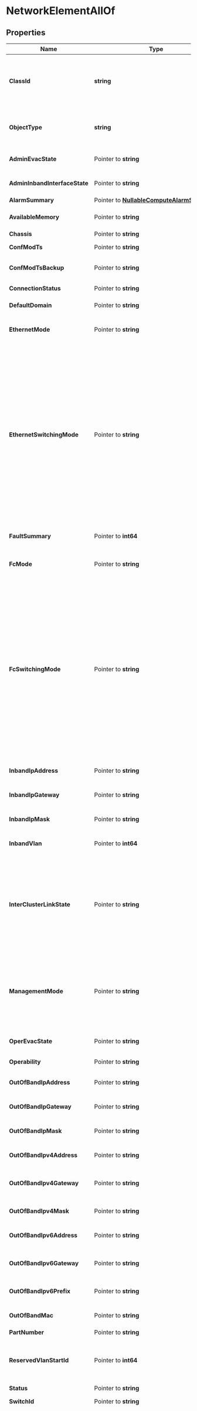 # NetworkElementAllOf

## Properties

Name | Type | Description | Notes
------------ | ------------- | ------------- | -------------
**ClassId** | **string** | The fully-qualified name of the instantiated, concrete type. This property is used as a discriminator to identify the type of the payload when marshaling and unmarshaling data. | [default to "network.Element"]
**ObjectType** | **string** | The fully-qualified name of the instantiated, concrete type. The value should be the same as the &#39;ClassId&#39; property. | [default to "network.Element"]
**AdminEvacState** | Pointer to **string** | Administratively configured state of Fabric Evacuation feature, for this switch. | [optional] [readonly] 
**AdminInbandInterfaceState** | Pointer to **string** | The administrative state of the network Element inband management interface. | [optional] [readonly] 
**AlarmSummary** | Pointer to [**NullableComputeAlarmSummary**](ComputeAlarmSummary.md) |  | [optional] 
**AvailableMemory** | Pointer to **string** | Available memory (un-used) on this switch platform. | [optional] [readonly] 
**Chassis** | Pointer to **string** | Chassis IP of the switch. | [optional] 
**ConfModTs** | Pointer to **string** | Configuration modified timestamp of the switch. | [optional] 
**ConfModTsBackup** | Pointer to **string** | Configuration modified backup timestamp of the switch. | [optional] 
**ConnectionStatus** | Pointer to **string** | Connection status of the switch. | [optional] 
**DefaultDomain** | Pointer to **string** | The default domain name configured on the switch. | [optional] 
**EthernetMode** | Pointer to **string** | The user configured Ethernet operational mode for this switch (End-Host or Switching). | [optional] [readonly] 
**EthernetSwitchingMode** | Pointer to **string** | The user configured Ethernet operational mode for this switch (End-Host or Switching). * &#x60;end-host&#x60; - In end-host mode, the fabric interconnects appear to the upstream devices as end hosts with multiple links.In this mode, the switch does not run Spanning Tree Protocol and avoids loops by following a set of rules for traffic forwarding.In case of ethernet switching mode - Ethernet end-host mode is also known as Ethernet host virtualizer. * &#x60;switch&#x60; - In switch mode, the switch runs Spanning Tree Protocol to avoid loops, and broadcast and multicast packets are handled in the traditional way.This is the traditional switch mode. | [optional] [readonly] [default to "end-host"]
**FaultSummary** | Pointer to **int64** | The fault summary of the network Element out-of-band management interface. | [optional] 
**FcMode** | Pointer to **string** | The user configured FC operational mode for this switch (End-Host or Switching). | [optional] [readonly] 
**FcSwitchingMode** | Pointer to **string** | The user configured FC operational mode for this switch (End-Host or Switching). * &#x60;end-host&#x60; - In end-host mode, the fabric interconnects appear to the upstream devices as end hosts with multiple links.In this mode, the switch does not run Spanning Tree Protocol and avoids loops by following a set of rules for traffic forwarding.In case of ethernet switching mode - Ethernet end-host mode is also known as Ethernet host virtualizer. * &#x60;switch&#x60; - In switch mode, the switch runs Spanning Tree Protocol to avoid loops, and broadcast and multicast packets are handled in the traditional way.This is the traditional switch mode. | [optional] [readonly] [default to "end-host"]
**InbandIpAddress** | Pointer to **string** | The IP address of the network Element inband management interface. | [optional] [readonly] 
**InbandIpGateway** | Pointer to **string** | The default gateway of the network Element inband management interface. | [optional] [readonly] 
**InbandIpMask** | Pointer to **string** | The network mask of the network Element inband management interface. | [optional] [readonly] 
**InbandVlan** | Pointer to **int64** | The VLAN ID of the network Element inband management interface. | [optional] [readonly] 
**InterClusterLinkState** | Pointer to **string** | The intercluster link state of the switch. * &#x60;Unknown&#x60; - The operational state of the link is not known. * &#x60;Up&#x60; - The operational state of the link is up. * &#x60;Down&#x60; - The operational state of the link is down. * &#x60;Degraded&#x60; - The link is operational but degraded. This state is applicable to port channels when any one of the member links is down. | [optional] [readonly] [default to "Unknown"]
**ManagementMode** | Pointer to **string** | The management mode of the fabric interconnect. * &#x60;IntersightStandalone&#x60; - Intersight Standalone mode of operation. * &#x60;UCSM&#x60; - Unified Computing System Manager mode of operation. * &#x60;Intersight&#x60; - Intersight managed mode of operation. | [optional] [default to "IntersightStandalone"]
**OperEvacState** | Pointer to **string** | Operational state of the Fabric Evacuation feature, for this switch. | [optional] [readonly] 
**Operability** | Pointer to **string** | The switch&#39;s current overall operational/health state. | [optional] [readonly] 
**OutOfBandIpAddress** | Pointer to **string** | The IP address of the network Element out-of-band management interface. | [optional] [readonly] 
**OutOfBandIpGateway** | Pointer to **string** | The default gateway of the network Element out-of-band management interface. | [optional] [readonly] 
**OutOfBandIpMask** | Pointer to **string** | The network mask of the network Element out-of-band management interface. | [optional] [readonly] 
**OutOfBandIpv4Address** | Pointer to **string** | The IPv4 address of the network Element out-of-band management interface. | [optional] [readonly] 
**OutOfBandIpv4Gateway** | Pointer to **string** | The default IPv4 gateway of the network Element out-of-band management interface. | [optional] [readonly] 
**OutOfBandIpv4Mask** | Pointer to **string** | The network mask of the network Element out-of-band management interface. | [optional] [readonly] 
**OutOfBandIpv6Address** | Pointer to **string** | The IPv6 address of the network Element out-of-band management interface. | [optional] 
**OutOfBandIpv6Gateway** | Pointer to **string** | The default IPv6 gateway of the network Element out-of-band management interface. | [optional] 
**OutOfBandIpv6Prefix** | Pointer to **string** | The network mask of the network Element out-of-band management interface. | [optional] 
**OutOfBandMac** | Pointer to **string** | The MAC address of the network Element out-of-band management interface. | [optional] [readonly] 
**PartNumber** | Pointer to **string** | Part number of the switch. | [optional] 
**ReservedVlanStartId** | Pointer to **int64** | The reserved VLAN start ID of the Network Element. A block of 128 VLANs are reserved for internal use and cannot be used for carrying network traffic. | [optional] [readonly] 
**Status** | Pointer to **string** | The status of the switch. | [optional] 
**SwitchId** | Pointer to **string** | The Switch Id of the network Element. | [optional] [readonly] 
**SwitchType** | Pointer to **string** | The Switch type that the network element is a part of. * &#x60;FabricInterconnect&#x60; - The default Switch type of UCSM and IMM mode devices. * &#x60;NexusDevice&#x60; - Switch type of Nexus devices. * &#x60;MDSDevice&#x60; - Switch type of Nexus MDS devices. | [optional] [readonly] [default to "FabricInterconnect"]
**SystemUpTime** | Pointer to **string** | System up time of the switch. | [optional] 
**Thermal** | Pointer to **string** | The Thermal status of the fabric interconnect. * &#x60;unknown&#x60; - The default state of the sensor (in case no data is received). * &#x60;ok&#x60; - State of the sensor indicating the sensor&#39;s temperature range is okay. * &#x60;upper-non-recoverable&#x60; - State of the sensor indicating that the temperature is extremely high above normal range. * &#x60;upper-critical&#x60; - State of the sensor indicating that the temperature is above normal range. * &#x60;upper-non-critical&#x60; - State of the sensor indicating that the temperature is a little above the normal range. * &#x60;lower-non-critical&#x60; - State of the sensor indicating that the temperature is a little below the normal range. * &#x60;lower-critical&#x60; - State of the sensor indicating that the temperature is below normal range. * &#x60;lower-non-recoverable&#x60; - State of the sensor indicating that the temperature is extremely below normal range. | [optional] [default to "unknown"]
**TotalMemory** | Pointer to **int64** | Total available memory on this switch platform. | [optional] [readonly] 
**Version** | Pointer to **string** | Firmware version of the switch. | [optional] 
**Cards** | Pointer to [**[]EquipmentSwitchCardRelationship**](EquipmentSwitchCardRelationship.md) | An array of relationships to equipmentSwitchCard resources. | [optional] [readonly] 
**CdpNeighbor** | Pointer to [**[]NetworkDiscoveredNeighborRelationship**](NetworkDiscoveredNeighborRelationship.md) | An array of relationships to networkDiscoveredNeighbor resources. | [optional] [readonly] 
**Console** | Pointer to [**[]ConsoleConsoleConfigRelationship**](ConsoleConsoleConfigRelationship.md) | An array of relationships to consoleConsoleConfig resources. | [optional] [readonly] 
**Dns** | Pointer to [**[]NetworkDnsRelationship**](NetworkDnsRelationship.md) | An array of relationships to networkDns resources. | [optional] [readonly] 
**EtherPortChannels** | Pointer to [**[]EtherPortChannelRelationship**](EtherPortChannelRelationship.md) | An array of relationships to etherPortChannel resources. | [optional] [readonly] 
**Fanmodules** | Pointer to [**[]EquipmentFanModuleRelationship**](EquipmentFanModuleRelationship.md) | An array of relationships to equipmentFanModule resources. | [optional] [readonly] 
**FcPortChannels** | Pointer to [**[]FcPortChannelRelationship**](FcPortChannelRelationship.md) | An array of relationships to fcPortChannel resources. | [optional] [readonly] 
**FeatureControl** | Pointer to [**[]NetworkFeatureControlRelationship**](NetworkFeatureControlRelationship.md) | An array of relationships to networkFeatureControl resources. | [optional] [readonly] 
**InterfaceList** | Pointer to [**[]NetworkInterfaceListRelationship**](NetworkInterfaceListRelationship.md) | An array of relationships to networkInterfaceList resources. | [optional] [readonly] 
**InventoryDeviceInfo** | Pointer to [**InventoryDeviceInfoRelationship**](InventoryDeviceInfoRelationship.md) |  | [optional] 
**LicenseFile** | Pointer to [**[]NetworkLicenseFileRelationship**](NetworkLicenseFileRelationship.md) | An array of relationships to networkLicenseFile resources. | [optional] [readonly] 
**LldpNeighbor** | Pointer to [**[]NetworkDiscoveredNeighborRelationship**](NetworkDiscoveredNeighborRelationship.md) | An array of relationships to networkDiscoveredNeighbor resources. | [optional] [readonly] 
**LocatorLed** | Pointer to [**EquipmentLocatorLedRelationship**](EquipmentLocatorLedRelationship.md) |  | [optional] 
**ManagementController** | Pointer to [**ManagementControllerRelationship**](ManagementControllerRelationship.md) |  | [optional] 
**ManagementEntity** | Pointer to [**ManagementEntityRelationship**](ManagementEntityRelationship.md) |  | [optional] 
**NetworkFcZoneInfo** | Pointer to [**NetworkFcZoneInfoRelationship**](NetworkFcZoneInfoRelationship.md) |  | [optional] 
**NetworkVlanPortInfo** | Pointer to [**NetworkVlanPortInfoRelationship**](NetworkVlanPortInfoRelationship.md) |  | [optional] 
**NtpServer** | Pointer to [**[]NtpNtpServerRelationship**](NtpNtpServerRelationship.md) | An array of relationships to ntpNtpServer resources. | [optional] [readonly] 
**PortMacBindings** | Pointer to [**[]PortMacBindingRelationship**](PortMacBindingRelationship.md) | An array of relationships to portMacBinding resources. | [optional] [readonly] 
**ProcessorUnit** | Pointer to [**[]ProcessorUnitRelationship**](ProcessorUnitRelationship.md) | An array of relationships to processorUnit resources. | [optional] 
**Psus** | Pointer to [**[]EquipmentPsuRelationship**](EquipmentPsuRelationship.md) | An array of relationships to equipmentPsu resources. | [optional] [readonly] 
**RegisteredDevice** | Pointer to [**AssetDeviceRegistrationRelationship**](AssetDeviceRegistrationRelationship.md) |  | [optional] 
**Sensors** | Pointer to [**[]EquipmentSensorRelationship**](EquipmentSensorRelationship.md) | An array of relationships to equipmentSensor resources. | [optional] [readonly] 
**StorageItems** | Pointer to [**[]StorageItemRelationship**](StorageItemRelationship.md) | An array of relationships to storageItem resources. | [optional] [readonly] 
**SupervisorCard** | Pointer to [**[]NetworkSupervisorCardRelationship**](NetworkSupervisorCardRelationship.md) | An array of relationships to networkSupervisorCard resources. | [optional] 
**TopSystem** | Pointer to [**TopSystemRelationship**](TopSystemRelationship.md) |  | [optional] 
**UcsmRunningFirmware** | Pointer to [**FirmwareRunningFirmwareRelationship**](FirmwareRunningFirmwareRelationship.md) |  | [optional] 
**Veths** | Pointer to [**[]NetworkVethernetRelationship**](NetworkVethernetRelationship.md) | An array of relationships to networkVethernet resources. | [optional] [readonly] 
**Vfcs** | Pointer to [**[]NetworkVfcRelationship**](NetworkVfcRelationship.md) | An array of relationships to networkVfc resources. | [optional] [readonly] 
**VpcDomain** | Pointer to [**NetworkVpcDomainRelationship**](NetworkVpcDomainRelationship.md) |  | [optional] 
**VpcMember** | Pointer to [**[]NetworkVpcMemberRelationship**](NetworkVpcMemberRelationship.md) | An array of relationships to networkVpcMember resources. | [optional] [readonly] 
**VpcPeer** | Pointer to [**[]NetworkVpcPeerRelationship**](NetworkVpcPeerRelationship.md) | An array of relationships to networkVpcPeer resources. | [optional] [readonly] 
**Vrf** | Pointer to [**[]NetworkVrfRelationship**](NetworkVrfRelationship.md) | An array of relationships to networkVrf resources. | [optional] [readonly] 

## Methods

### NewNetworkElementAllOf

`func NewNetworkElementAllOf(classId string, objectType string, ) *NetworkElementAllOf`

NewNetworkElementAllOf instantiates a new NetworkElementAllOf object
This constructor will assign default values to properties that have it defined,
and makes sure properties required by API are set, but the set of arguments
will change when the set of required properties is changed

### NewNetworkElementAllOfWithDefaults

`func NewNetworkElementAllOfWithDefaults() *NetworkElementAllOf`

NewNetworkElementAllOfWithDefaults instantiates a new NetworkElementAllOf object
This constructor will only assign default values to properties that have it defined,
but it doesn't guarantee that properties required by API are set

### GetClassId

`func (o *NetworkElementAllOf) GetClassId() string`

GetClassId returns the ClassId field if non-nil, zero value otherwise.

### GetClassIdOk

`func (o *NetworkElementAllOf) GetClassIdOk() (*string, bool)`

GetClassIdOk returns a tuple with the ClassId field if it's non-nil, zero value otherwise
and a boolean to check if the value has been set.

### SetClassId

`func (o *NetworkElementAllOf) SetClassId(v string)`

SetClassId sets ClassId field to given value.


### GetObjectType

`func (o *NetworkElementAllOf) GetObjectType() string`

GetObjectType returns the ObjectType field if non-nil, zero value otherwise.

### GetObjectTypeOk

`func (o *NetworkElementAllOf) GetObjectTypeOk() (*string, bool)`

GetObjectTypeOk returns a tuple with the ObjectType field if it's non-nil, zero value otherwise
and a boolean to check if the value has been set.

### SetObjectType

`func (o *NetworkElementAllOf) SetObjectType(v string)`

SetObjectType sets ObjectType field to given value.


### GetAdminEvacState

`func (o *NetworkElementAllOf) GetAdminEvacState() string`

GetAdminEvacState returns the AdminEvacState field if non-nil, zero value otherwise.

### GetAdminEvacStateOk

`func (o *NetworkElementAllOf) GetAdminEvacStateOk() (*string, bool)`

GetAdminEvacStateOk returns a tuple with the AdminEvacState field if it's non-nil, zero value otherwise
and a boolean to check if the value has been set.

### SetAdminEvacState

`func (o *NetworkElementAllOf) SetAdminEvacState(v string)`

SetAdminEvacState sets AdminEvacState field to given value.

### HasAdminEvacState

`func (o *NetworkElementAllOf) HasAdminEvacState() bool`

HasAdminEvacState returns a boolean if a field has been set.

### GetAdminInbandInterfaceState

`func (o *NetworkElementAllOf) GetAdminInbandInterfaceState() string`

GetAdminInbandInterfaceState returns the AdminInbandInterfaceState field if non-nil, zero value otherwise.

### GetAdminInbandInterfaceStateOk

`func (o *NetworkElementAllOf) GetAdminInbandInterfaceStateOk() (*string, bool)`

GetAdminInbandInterfaceStateOk returns a tuple with the AdminInbandInterfaceState field if it's non-nil, zero value otherwise
and a boolean to check if the value has been set.

### SetAdminInbandInterfaceState

`func (o *NetworkElementAllOf) SetAdminInbandInterfaceState(v string)`

SetAdminInbandInterfaceState sets AdminInbandInterfaceState field to given value.

### HasAdminInbandInterfaceState

`func (o *NetworkElementAllOf) HasAdminInbandInterfaceState() bool`

HasAdminInbandInterfaceState returns a boolean if a field has been set.

### GetAlarmSummary

`func (o *NetworkElementAllOf) GetAlarmSummary() ComputeAlarmSummary`

GetAlarmSummary returns the AlarmSummary field if non-nil, zero value otherwise.

### GetAlarmSummaryOk

`func (o *NetworkElementAllOf) GetAlarmSummaryOk() (*ComputeAlarmSummary, bool)`

GetAlarmSummaryOk returns a tuple with the AlarmSummary field if it's non-nil, zero value otherwise
and a boolean to check if the value has been set.

### SetAlarmSummary

`func (o *NetworkElementAllOf) SetAlarmSummary(v ComputeAlarmSummary)`

SetAlarmSummary sets AlarmSummary field to given value.

### HasAlarmSummary

`func (o *NetworkElementAllOf) HasAlarmSummary() bool`

HasAlarmSummary returns a boolean if a field has been set.

### SetAlarmSummaryNil

`func (o *NetworkElementAllOf) SetAlarmSummaryNil(b bool)`

 SetAlarmSummaryNil sets the value for AlarmSummary to be an explicit nil

### UnsetAlarmSummary
`func (o *NetworkElementAllOf) UnsetAlarmSummary()`

UnsetAlarmSummary ensures that no value is present for AlarmSummary, not even an explicit nil
### GetAvailableMemory

`func (o *NetworkElementAllOf) GetAvailableMemory() string`

GetAvailableMemory returns the AvailableMemory field if non-nil, zero value otherwise.

### GetAvailableMemoryOk

`func (o *NetworkElementAllOf) GetAvailableMemoryOk() (*string, bool)`

GetAvailableMemoryOk returns a tuple with the AvailableMemory field if it's non-nil, zero value otherwise
and a boolean to check if the value has been set.

### SetAvailableMemory

`func (o *NetworkElementAllOf) SetAvailableMemory(v string)`

SetAvailableMemory sets AvailableMemory field to given value.

### HasAvailableMemory

`func (o *NetworkElementAllOf) HasAvailableMemory() bool`

HasAvailableMemory returns a boolean if a field has been set.

### GetChassis

`func (o *NetworkElementAllOf) GetChassis() string`

GetChassis returns the Chassis field if non-nil, zero value otherwise.

### GetChassisOk

`func (o *NetworkElementAllOf) GetChassisOk() (*string, bool)`

GetChassisOk returns a tuple with the Chassis field if it's non-nil, zero value otherwise
and a boolean to check if the value has been set.

### SetChassis

`func (o *NetworkElementAllOf) SetChassis(v string)`

SetChassis sets Chassis field to given value.

### HasChassis

`func (o *NetworkElementAllOf) HasChassis() bool`

HasChassis returns a boolean if a field has been set.

### GetConfModTs

`func (o *NetworkElementAllOf) GetConfModTs() string`

GetConfModTs returns the ConfModTs field if non-nil, zero value otherwise.

### GetConfModTsOk

`func (o *NetworkElementAllOf) GetConfModTsOk() (*string, bool)`

GetConfModTsOk returns a tuple with the ConfModTs field if it's non-nil, zero value otherwise
and a boolean to check if the value has been set.

### SetConfModTs

`func (o *NetworkElementAllOf) SetConfModTs(v string)`

SetConfModTs sets ConfModTs field to given value.

### HasConfModTs

`func (o *NetworkElementAllOf) HasConfModTs() bool`

HasConfModTs returns a boolean if a field has been set.

### GetConfModTsBackup

`func (o *NetworkElementAllOf) GetConfModTsBackup() string`

GetConfModTsBackup returns the ConfModTsBackup field if non-nil, zero value otherwise.

### GetConfModTsBackupOk

`func (o *NetworkElementAllOf) GetConfModTsBackupOk() (*string, bool)`

GetConfModTsBackupOk returns a tuple with the ConfModTsBackup field if it's non-nil, zero value otherwise
and a boolean to check if the value has been set.

### SetConfModTsBackup

`func (o *NetworkElementAllOf) SetConfModTsBackup(v string)`

SetConfModTsBackup sets ConfModTsBackup field to given value.

### HasConfModTsBackup

`func (o *NetworkElementAllOf) HasConfModTsBackup() bool`

HasConfModTsBackup returns a boolean if a field has been set.

### GetConnectionStatus

`func (o *NetworkElementAllOf) GetConnectionStatus() string`

GetConnectionStatus returns the ConnectionStatus field if non-nil, zero value otherwise.

### GetConnectionStatusOk

`func (o *NetworkElementAllOf) GetConnectionStatusOk() (*string, bool)`

GetConnectionStatusOk returns a tuple with the ConnectionStatus field if it's non-nil, zero value otherwise
and a boolean to check if the value has been set.

### SetConnectionStatus

`func (o *NetworkElementAllOf) SetConnectionStatus(v string)`

SetConnectionStatus sets ConnectionStatus field to given value.

### HasConnectionStatus

`func (o *NetworkElementAllOf) HasConnectionStatus() bool`

HasConnectionStatus returns a boolean if a field has been set.

### GetDefaultDomain

`func (o *NetworkElementAllOf) GetDefaultDomain() string`

GetDefaultDomain returns the DefaultDomain field if non-nil, zero value otherwise.

### GetDefaultDomainOk

`func (o *NetworkElementAllOf) GetDefaultDomainOk() (*string, bool)`

GetDefaultDomainOk returns a tuple with the DefaultDomain field if it's non-nil, zero value otherwise
and a boolean to check if the value has been set.

### SetDefaultDomain

`func (o *NetworkElementAllOf) SetDefaultDomain(v string)`

SetDefaultDomain sets DefaultDomain field to given value.

### HasDefaultDomain

`func (o *NetworkElementAllOf) HasDefaultDomain() bool`

HasDefaultDomain returns a boolean if a field has been set.

### GetEthernetMode

`func (o *NetworkElementAllOf) GetEthernetMode() string`

GetEthernetMode returns the EthernetMode field if non-nil, zero value otherwise.

### GetEthernetModeOk

`func (o *NetworkElementAllOf) GetEthernetModeOk() (*string, bool)`

GetEthernetModeOk returns a tuple with the EthernetMode field if it's non-nil, zero value otherwise
and a boolean to check if the value has been set.

### SetEthernetMode

`func (o *NetworkElementAllOf) SetEthernetMode(v string)`

SetEthernetMode sets EthernetMode field to given value.

### HasEthernetMode

`func (o *NetworkElementAllOf) HasEthernetMode() bool`

HasEthernetMode returns a boolean if a field has been set.

### GetEthernetSwitchingMode

`func (o *NetworkElementAllOf) GetEthernetSwitchingMode() string`

GetEthernetSwitchingMode returns the EthernetSwitchingMode field if non-nil, zero value otherwise.

### GetEthernetSwitchingModeOk

`func (o *NetworkElementAllOf) GetEthernetSwitchingModeOk() (*string, bool)`

GetEthernetSwitchingModeOk returns a tuple with the EthernetSwitchingMode field if it's non-nil, zero value otherwise
and a boolean to check if the value has been set.

### SetEthernetSwitchingMode

`func (o *NetworkElementAllOf) SetEthernetSwitchingMode(v string)`

SetEthernetSwitchingMode sets EthernetSwitchingMode field to given value.

### HasEthernetSwitchingMode

`func (o *NetworkElementAllOf) HasEthernetSwitchingMode() bool`

HasEthernetSwitchingMode returns a boolean if a field has been set.

### GetFaultSummary

`func (o *NetworkElementAllOf) GetFaultSummary() int64`

GetFaultSummary returns the FaultSummary field if non-nil, zero value otherwise.

### GetFaultSummaryOk

`func (o *NetworkElementAllOf) GetFaultSummaryOk() (*int64, bool)`

GetFaultSummaryOk returns a tuple with the FaultSummary field if it's non-nil, zero value otherwise
and a boolean to check if the value has been set.

### SetFaultSummary

`func (o *NetworkElementAllOf) SetFaultSummary(v int64)`

SetFaultSummary sets FaultSummary field to given value.

### HasFaultSummary

`func (o *NetworkElementAllOf) HasFaultSummary() bool`

HasFaultSummary returns a boolean if a field has been set.

### GetFcMode

`func (o *NetworkElementAllOf) GetFcMode() string`

GetFcMode returns the FcMode field if non-nil, zero value otherwise.

### GetFcModeOk

`func (o *NetworkElementAllOf) GetFcModeOk() (*string, bool)`

GetFcModeOk returns a tuple with the FcMode field if it's non-nil, zero value otherwise
and a boolean to check if the value has been set.

### SetFcMode

`func (o *NetworkElementAllOf) SetFcMode(v string)`

SetFcMode sets FcMode field to given value.

### HasFcMode

`func (o *NetworkElementAllOf) HasFcMode() bool`

HasFcMode returns a boolean if a field has been set.

### GetFcSwitchingMode

`func (o *NetworkElementAllOf) GetFcSwitchingMode() string`

GetFcSwitchingMode returns the FcSwitchingMode field if non-nil, zero value otherwise.

### GetFcSwitchingModeOk

`func (o *NetworkElementAllOf) GetFcSwitchingModeOk() (*string, bool)`

GetFcSwitchingModeOk returns a tuple with the FcSwitchingMode field if it's non-nil, zero value otherwise
and a boolean to check if the value has been set.

### SetFcSwitchingMode

`func (o *NetworkElementAllOf) SetFcSwitchingMode(v string)`

SetFcSwitchingMode sets FcSwitchingMode field to given value.

### HasFcSwitchingMode

`func (o *NetworkElementAllOf) HasFcSwitchingMode() bool`

HasFcSwitchingMode returns a boolean if a field has been set.

### GetInbandIpAddress

`func (o *NetworkElementAllOf) GetInbandIpAddress() string`

GetInbandIpAddress returns the InbandIpAddress field if non-nil, zero value otherwise.

### GetInbandIpAddressOk

`func (o *NetworkElementAllOf) GetInbandIpAddressOk() (*string, bool)`

GetInbandIpAddressOk returns a tuple with the InbandIpAddress field if it's non-nil, zero value otherwise
and a boolean to check if the value has been set.

### SetInbandIpAddress

`func (o *NetworkElementAllOf) SetInbandIpAddress(v string)`

SetInbandIpAddress sets InbandIpAddress field to given value.

### HasInbandIpAddress

`func (o *NetworkElementAllOf) HasInbandIpAddress() bool`

HasInbandIpAddress returns a boolean if a field has been set.

### GetInbandIpGateway

`func (o *NetworkElementAllOf) GetInbandIpGateway() string`

GetInbandIpGateway returns the InbandIpGateway field if non-nil, zero value otherwise.

### GetInbandIpGatewayOk

`func (o *NetworkElementAllOf) GetInbandIpGatewayOk() (*string, bool)`

GetInbandIpGatewayOk returns a tuple with the InbandIpGateway field if it's non-nil, zero value otherwise
and a boolean to check if the value has been set.

### SetInbandIpGateway

`func (o *NetworkElementAllOf) SetInbandIpGateway(v string)`

SetInbandIpGateway sets InbandIpGateway field to given value.

### HasInbandIpGateway

`func (o *NetworkElementAllOf) HasInbandIpGateway() bool`

HasInbandIpGateway returns a boolean if a field has been set.

### GetInbandIpMask

`func (o *NetworkElementAllOf) GetInbandIpMask() string`

GetInbandIpMask returns the InbandIpMask field if non-nil, zero value otherwise.

### GetInbandIpMaskOk

`func (o *NetworkElementAllOf) GetInbandIpMaskOk() (*string, bool)`

GetInbandIpMaskOk returns a tuple with the InbandIpMask field if it's non-nil, zero value otherwise
and a boolean to check if the value has been set.

### SetInbandIpMask

`func (o *NetworkElementAllOf) SetInbandIpMask(v string)`

SetInbandIpMask sets InbandIpMask field to given value.

### HasInbandIpMask

`func (o *NetworkElementAllOf) HasInbandIpMask() bool`

HasInbandIpMask returns a boolean if a field has been set.

### GetInbandVlan

`func (o *NetworkElementAllOf) GetInbandVlan() int64`

GetInbandVlan returns the InbandVlan field if non-nil, zero value otherwise.

### GetInbandVlanOk

`func (o *NetworkElementAllOf) GetInbandVlanOk() (*int64, bool)`

GetInbandVlanOk returns a tuple with the InbandVlan field if it's non-nil, zero value otherwise
and a boolean to check if the value has been set.

### SetInbandVlan

`func (o *NetworkElementAllOf) SetInbandVlan(v int64)`

SetInbandVlan sets InbandVlan field to given value.

### HasInbandVlan

`func (o *NetworkElementAllOf) HasInbandVlan() bool`

HasInbandVlan returns a boolean if a field has been set.

### GetInterClusterLinkState

`func (o *NetworkElementAllOf) GetInterClusterLinkState() string`

GetInterClusterLinkState returns the InterClusterLinkState field if non-nil, zero value otherwise.

### GetInterClusterLinkStateOk

`func (o *NetworkElementAllOf) GetInterClusterLinkStateOk() (*string, bool)`

GetInterClusterLinkStateOk returns a tuple with the InterClusterLinkState field if it's non-nil, zero value otherwise
and a boolean to check if the value has been set.

### SetInterClusterLinkState

`func (o *NetworkElementAllOf) SetInterClusterLinkState(v string)`

SetInterClusterLinkState sets InterClusterLinkState field to given value.

### HasInterClusterLinkState

`func (o *NetworkElementAllOf) HasInterClusterLinkState() bool`

HasInterClusterLinkState returns a boolean if a field has been set.

### GetManagementMode

`func (o *NetworkElementAllOf) GetManagementMode() string`

GetManagementMode returns the ManagementMode field if non-nil, zero value otherwise.

### GetManagementModeOk

`func (o *NetworkElementAllOf) GetManagementModeOk() (*string, bool)`

GetManagementModeOk returns a tuple with the ManagementMode field if it's non-nil, zero value otherwise
and a boolean to check if the value has been set.

### SetManagementMode

`func (o *NetworkElementAllOf) SetManagementMode(v string)`

SetManagementMode sets ManagementMode field to given value.

### HasManagementMode

`func (o *NetworkElementAllOf) HasManagementMode() bool`

HasManagementMode returns a boolean if a field has been set.

### GetOperEvacState

`func (o *NetworkElementAllOf) GetOperEvacState() string`

GetOperEvacState returns the OperEvacState field if non-nil, zero value otherwise.

### GetOperEvacStateOk

`func (o *NetworkElementAllOf) GetOperEvacStateOk() (*string, bool)`

GetOperEvacStateOk returns a tuple with the OperEvacState field if it's non-nil, zero value otherwise
and a boolean to check if the value has been set.

### SetOperEvacState

`func (o *NetworkElementAllOf) SetOperEvacState(v string)`

SetOperEvacState sets OperEvacState field to given value.

### HasOperEvacState

`func (o *NetworkElementAllOf) HasOperEvacState() bool`

HasOperEvacState returns a boolean if a field has been set.

### GetOperability

`func (o *NetworkElementAllOf) GetOperability() string`

GetOperability returns the Operability field if non-nil, zero value otherwise.

### GetOperabilityOk

`func (o *NetworkElementAllOf) GetOperabilityOk() (*string, bool)`

GetOperabilityOk returns a tuple with the Operability field if it's non-nil, zero value otherwise
and a boolean to check if the value has been set.

### SetOperability

`func (o *NetworkElementAllOf) SetOperability(v string)`

SetOperability sets Operability field to given value.

### HasOperability

`func (o *NetworkElementAllOf) HasOperability() bool`

HasOperability returns a boolean if a field has been set.

### GetOutOfBandIpAddress

`func (o *NetworkElementAllOf) GetOutOfBandIpAddress() string`

GetOutOfBandIpAddress returns the OutOfBandIpAddress field if non-nil, zero value otherwise.

### GetOutOfBandIpAddressOk

`func (o *NetworkElementAllOf) GetOutOfBandIpAddressOk() (*string, bool)`

GetOutOfBandIpAddressOk returns a tuple with the OutOfBandIpAddress field if it's non-nil, zero value otherwise
and a boolean to check if the value has been set.

### SetOutOfBandIpAddress

`func (o *NetworkElementAllOf) SetOutOfBandIpAddress(v string)`

SetOutOfBandIpAddress sets OutOfBandIpAddress field to given value.

### HasOutOfBandIpAddress

`func (o *NetworkElementAllOf) HasOutOfBandIpAddress() bool`

HasOutOfBandIpAddress returns a boolean if a field has been set.

### GetOutOfBandIpGateway

`func (o *NetworkElementAllOf) GetOutOfBandIpGateway() string`

GetOutOfBandIpGateway returns the OutOfBandIpGateway field if non-nil, zero value otherwise.

### GetOutOfBandIpGatewayOk

`func (o *NetworkElementAllOf) GetOutOfBandIpGatewayOk() (*string, bool)`

GetOutOfBandIpGatewayOk returns a tuple with the OutOfBandIpGateway field if it's non-nil, zero value otherwise
and a boolean to check if the value has been set.

### SetOutOfBandIpGateway

`func (o *NetworkElementAllOf) SetOutOfBandIpGateway(v string)`

SetOutOfBandIpGateway sets OutOfBandIpGateway field to given value.

### HasOutOfBandIpGateway

`func (o *NetworkElementAllOf) HasOutOfBandIpGateway() bool`

HasOutOfBandIpGateway returns a boolean if a field has been set.

### GetOutOfBandIpMask

`func (o *NetworkElementAllOf) GetOutOfBandIpMask() string`

GetOutOfBandIpMask returns the OutOfBandIpMask field if non-nil, zero value otherwise.

### GetOutOfBandIpMaskOk

`func (o *NetworkElementAllOf) GetOutOfBandIpMaskOk() (*string, bool)`

GetOutOfBandIpMaskOk returns a tuple with the OutOfBandIpMask field if it's non-nil, zero value otherwise
and a boolean to check if the value has been set.

### SetOutOfBandIpMask

`func (o *NetworkElementAllOf) SetOutOfBandIpMask(v string)`

SetOutOfBandIpMask sets OutOfBandIpMask field to given value.

### HasOutOfBandIpMask

`func (o *NetworkElementAllOf) HasOutOfBandIpMask() bool`

HasOutOfBandIpMask returns a boolean if a field has been set.

### GetOutOfBandIpv4Address

`func (o *NetworkElementAllOf) GetOutOfBandIpv4Address() string`

GetOutOfBandIpv4Address returns the OutOfBandIpv4Address field if non-nil, zero value otherwise.

### GetOutOfBandIpv4AddressOk

`func (o *NetworkElementAllOf) GetOutOfBandIpv4AddressOk() (*string, bool)`

GetOutOfBandIpv4AddressOk returns a tuple with the OutOfBandIpv4Address field if it's non-nil, zero value otherwise
and a boolean to check if the value has been set.

### SetOutOfBandIpv4Address

`func (o *NetworkElementAllOf) SetOutOfBandIpv4Address(v string)`

SetOutOfBandIpv4Address sets OutOfBandIpv4Address field to given value.

### HasOutOfBandIpv4Address

`func (o *NetworkElementAllOf) HasOutOfBandIpv4Address() bool`

HasOutOfBandIpv4Address returns a boolean if a field has been set.

### GetOutOfBandIpv4Gateway

`func (o *NetworkElementAllOf) GetOutOfBandIpv4Gateway() string`

GetOutOfBandIpv4Gateway returns the OutOfBandIpv4Gateway field if non-nil, zero value otherwise.

### GetOutOfBandIpv4GatewayOk

`func (o *NetworkElementAllOf) GetOutOfBandIpv4GatewayOk() (*string, bool)`

GetOutOfBandIpv4GatewayOk returns a tuple with the OutOfBandIpv4Gateway field if it's non-nil, zero value otherwise
and a boolean to check if the value has been set.

### SetOutOfBandIpv4Gateway

`func (o *NetworkElementAllOf) SetOutOfBandIpv4Gateway(v string)`

SetOutOfBandIpv4Gateway sets OutOfBandIpv4Gateway field to given value.

### HasOutOfBandIpv4Gateway

`func (o *NetworkElementAllOf) HasOutOfBandIpv4Gateway() bool`

HasOutOfBandIpv4Gateway returns a boolean if a field has been set.

### GetOutOfBandIpv4Mask

`func (o *NetworkElementAllOf) GetOutOfBandIpv4Mask() string`

GetOutOfBandIpv4Mask returns the OutOfBandIpv4Mask field if non-nil, zero value otherwise.

### GetOutOfBandIpv4MaskOk

`func (o *NetworkElementAllOf) GetOutOfBandIpv4MaskOk() (*string, bool)`

GetOutOfBandIpv4MaskOk returns a tuple with the OutOfBandIpv4Mask field if it's non-nil, zero value otherwise
and a boolean to check if the value has been set.

### SetOutOfBandIpv4Mask

`func (o *NetworkElementAllOf) SetOutOfBandIpv4Mask(v string)`

SetOutOfBandIpv4Mask sets OutOfBandIpv4Mask field to given value.

### HasOutOfBandIpv4Mask

`func (o *NetworkElementAllOf) HasOutOfBandIpv4Mask() bool`

HasOutOfBandIpv4Mask returns a boolean if a field has been set.

### GetOutOfBandIpv6Address

`func (o *NetworkElementAllOf) GetOutOfBandIpv6Address() string`

GetOutOfBandIpv6Address returns the OutOfBandIpv6Address field if non-nil, zero value otherwise.

### GetOutOfBandIpv6AddressOk

`func (o *NetworkElementAllOf) GetOutOfBandIpv6AddressOk() (*string, bool)`

GetOutOfBandIpv6AddressOk returns a tuple with the OutOfBandIpv6Address field if it's non-nil, zero value otherwise
and a boolean to check if the value has been set.

### SetOutOfBandIpv6Address

`func (o *NetworkElementAllOf) SetOutOfBandIpv6Address(v string)`

SetOutOfBandIpv6Address sets OutOfBandIpv6Address field to given value.

### HasOutOfBandIpv6Address

`func (o *NetworkElementAllOf) HasOutOfBandIpv6Address() bool`

HasOutOfBandIpv6Address returns a boolean if a field has been set.

### GetOutOfBandIpv6Gateway

`func (o *NetworkElementAllOf) GetOutOfBandIpv6Gateway() string`

GetOutOfBandIpv6Gateway returns the OutOfBandIpv6Gateway field if non-nil, zero value otherwise.

### GetOutOfBandIpv6GatewayOk

`func (o *NetworkElementAllOf) GetOutOfBandIpv6GatewayOk() (*string, bool)`

GetOutOfBandIpv6GatewayOk returns a tuple with the OutOfBandIpv6Gateway field if it's non-nil, zero value otherwise
and a boolean to check if the value has been set.

### SetOutOfBandIpv6Gateway

`func (o *NetworkElementAllOf) SetOutOfBandIpv6Gateway(v string)`

SetOutOfBandIpv6Gateway sets OutOfBandIpv6Gateway field to given value.

### HasOutOfBandIpv6Gateway

`func (o *NetworkElementAllOf) HasOutOfBandIpv6Gateway() bool`

HasOutOfBandIpv6Gateway returns a boolean if a field has been set.

### GetOutOfBandIpv6Prefix

`func (o *NetworkElementAllOf) GetOutOfBandIpv6Prefix() string`

GetOutOfBandIpv6Prefix returns the OutOfBandIpv6Prefix field if non-nil, zero value otherwise.

### GetOutOfBandIpv6PrefixOk

`func (o *NetworkElementAllOf) GetOutOfBandIpv6PrefixOk() (*string, bool)`

GetOutOfBandIpv6PrefixOk returns a tuple with the OutOfBandIpv6Prefix field if it's non-nil, zero value otherwise
and a boolean to check if the value has been set.

### SetOutOfBandIpv6Prefix

`func (o *NetworkElementAllOf) SetOutOfBandIpv6Prefix(v string)`

SetOutOfBandIpv6Prefix sets OutOfBandIpv6Prefix field to given value.

### HasOutOfBandIpv6Prefix

`func (o *NetworkElementAllOf) HasOutOfBandIpv6Prefix() bool`

HasOutOfBandIpv6Prefix returns a boolean if a field has been set.

### GetOutOfBandMac

`func (o *NetworkElementAllOf) GetOutOfBandMac() string`

GetOutOfBandMac returns the OutOfBandMac field if non-nil, zero value otherwise.

### GetOutOfBandMacOk

`func (o *NetworkElementAllOf) GetOutOfBandMacOk() (*string, bool)`

GetOutOfBandMacOk returns a tuple with the OutOfBandMac field if it's non-nil, zero value otherwise
and a boolean to check if the value has been set.

### SetOutOfBandMac

`func (o *NetworkElementAllOf) SetOutOfBandMac(v string)`

SetOutOfBandMac sets OutOfBandMac field to given value.

### HasOutOfBandMac

`func (o *NetworkElementAllOf) HasOutOfBandMac() bool`

HasOutOfBandMac returns a boolean if a field has been set.

### GetPartNumber

`func (o *NetworkElementAllOf) GetPartNumber() string`

GetPartNumber returns the PartNumber field if non-nil, zero value otherwise.

### GetPartNumberOk

`func (o *NetworkElementAllOf) GetPartNumberOk() (*string, bool)`

GetPartNumberOk returns a tuple with the PartNumber field if it's non-nil, zero value otherwise
and a boolean to check if the value has been set.

### SetPartNumber

`func (o *NetworkElementAllOf) SetPartNumber(v string)`

SetPartNumber sets PartNumber field to given value.

### HasPartNumber

`func (o *NetworkElementAllOf) HasPartNumber() bool`

HasPartNumber returns a boolean if a field has been set.

### GetReservedVlanStartId

`func (o *NetworkElementAllOf) GetReservedVlanStartId() int64`

GetReservedVlanStartId returns the ReservedVlanStartId field if non-nil, zero value otherwise.

### GetReservedVlanStartIdOk

`func (o *NetworkElementAllOf) GetReservedVlanStartIdOk() (*int64, bool)`

GetReservedVlanStartIdOk returns a tuple with the ReservedVlanStartId field if it's non-nil, zero value otherwise
and a boolean to check if the value has been set.

### SetReservedVlanStartId

`func (o *NetworkElementAllOf) SetReservedVlanStartId(v int64)`

SetReservedVlanStartId sets ReservedVlanStartId field to given value.

### HasReservedVlanStartId

`func (o *NetworkElementAllOf) HasReservedVlanStartId() bool`

HasReservedVlanStartId returns a boolean if a field has been set.

### GetStatus

`func (o *NetworkElementAllOf) GetStatus() string`

GetStatus returns the Status field if non-nil, zero value otherwise.

### GetStatusOk

`func (o *NetworkElementAllOf) GetStatusOk() (*string, bool)`

GetStatusOk returns a tuple with the Status field if it's non-nil, zero value otherwise
and a boolean to check if the value has been set.

### SetStatus

`func (o *NetworkElementAllOf) SetStatus(v string)`

SetStatus sets Status field to given value.

### HasStatus

`func (o *NetworkElementAllOf) HasStatus() bool`

HasStatus returns a boolean if a field has been set.

### GetSwitchId

`func (o *NetworkElementAllOf) GetSwitchId() string`

GetSwitchId returns the SwitchId field if non-nil, zero value otherwise.

### GetSwitchIdOk

`func (o *NetworkElementAllOf) GetSwitchIdOk() (*string, bool)`

GetSwitchIdOk returns a tuple with the SwitchId field if it's non-nil, zero value otherwise
and a boolean to check if the value has been set.

### SetSwitchId

`func (o *NetworkElementAllOf) SetSwitchId(v string)`

SetSwitchId sets SwitchId field to given value.

### HasSwitchId

`func (o *NetworkElementAllOf) HasSwitchId() bool`

HasSwitchId returns a boolean if a field has been set.

### GetSwitchType

`func (o *NetworkElementAllOf) GetSwitchType() string`

GetSwitchType returns the SwitchType field if non-nil, zero value otherwise.

### GetSwitchTypeOk

`func (o *NetworkElementAllOf) GetSwitchTypeOk() (*string, bool)`

GetSwitchTypeOk returns a tuple with the SwitchType field if it's non-nil, zero value otherwise
and a boolean to check if the value has been set.

### SetSwitchType

`func (o *NetworkElementAllOf) SetSwitchType(v string)`

SetSwitchType sets SwitchType field to given value.

### HasSwitchType

`func (o *NetworkElementAllOf) HasSwitchType() bool`

HasSwitchType returns a boolean if a field has been set.

### GetSystemUpTime

`func (o *NetworkElementAllOf) GetSystemUpTime() string`

GetSystemUpTime returns the SystemUpTime field if non-nil, zero value otherwise.

### GetSystemUpTimeOk

`func (o *NetworkElementAllOf) GetSystemUpTimeOk() (*string, bool)`

GetSystemUpTimeOk returns a tuple with the SystemUpTime field if it's non-nil, zero value otherwise
and a boolean to check if the value has been set.

### SetSystemUpTime

`func (o *NetworkElementAllOf) SetSystemUpTime(v string)`

SetSystemUpTime sets SystemUpTime field to given value.

### HasSystemUpTime

`func (o *NetworkElementAllOf) HasSystemUpTime() bool`

HasSystemUpTime returns a boolean if a field has been set.

### GetThermal

`func (o *NetworkElementAllOf) GetThermal() string`

GetThermal returns the Thermal field if non-nil, zero value otherwise.

### GetThermalOk

`func (o *NetworkElementAllOf) GetThermalOk() (*string, bool)`

GetThermalOk returns a tuple with the Thermal field if it's non-nil, zero value otherwise
and a boolean to check if the value has been set.

### SetThermal

`func (o *NetworkElementAllOf) SetThermal(v string)`

SetThermal sets Thermal field to given value.

### HasThermal

`func (o *NetworkElementAllOf) HasThermal() bool`

HasThermal returns a boolean if a field has been set.

### GetTotalMemory

`func (o *NetworkElementAllOf) GetTotalMemory() int64`

GetTotalMemory returns the TotalMemory field if non-nil, zero value otherwise.

### GetTotalMemoryOk

`func (o *NetworkElementAllOf) GetTotalMemoryOk() (*int64, bool)`

GetTotalMemoryOk returns a tuple with the TotalMemory field if it's non-nil, zero value otherwise
and a boolean to check if the value has been set.

### SetTotalMemory

`func (o *NetworkElementAllOf) SetTotalMemory(v int64)`

SetTotalMemory sets TotalMemory field to given value.

### HasTotalMemory

`func (o *NetworkElementAllOf) HasTotalMemory() bool`

HasTotalMemory returns a boolean if a field has been set.

### GetVersion

`func (o *NetworkElementAllOf) GetVersion() string`

GetVersion returns the Version field if non-nil, zero value otherwise.

### GetVersionOk

`func (o *NetworkElementAllOf) GetVersionOk() (*string, bool)`

GetVersionOk returns a tuple with the Version field if it's non-nil, zero value otherwise
and a boolean to check if the value has been set.

### SetVersion

`func (o *NetworkElementAllOf) SetVersion(v string)`

SetVersion sets Version field to given value.

### HasVersion

`func (o *NetworkElementAllOf) HasVersion() bool`

HasVersion returns a boolean if a field has been set.

### GetCards

`func (o *NetworkElementAllOf) GetCards() []EquipmentSwitchCardRelationship`

GetCards returns the Cards field if non-nil, zero value otherwise.

### GetCardsOk

`func (o *NetworkElementAllOf) GetCardsOk() (*[]EquipmentSwitchCardRelationship, bool)`

GetCardsOk returns a tuple with the Cards field if it's non-nil, zero value otherwise
and a boolean to check if the value has been set.

### SetCards

`func (o *NetworkElementAllOf) SetCards(v []EquipmentSwitchCardRelationship)`

SetCards sets Cards field to given value.

### HasCards

`func (o *NetworkElementAllOf) HasCards() bool`

HasCards returns a boolean if a field has been set.

### SetCardsNil

`func (o *NetworkElementAllOf) SetCardsNil(b bool)`

 SetCardsNil sets the value for Cards to be an explicit nil

### UnsetCards
`func (o *NetworkElementAllOf) UnsetCards()`

UnsetCards ensures that no value is present for Cards, not even an explicit nil
### GetCdpNeighbor

`func (o *NetworkElementAllOf) GetCdpNeighbor() []NetworkDiscoveredNeighborRelationship`

GetCdpNeighbor returns the CdpNeighbor field if non-nil, zero value otherwise.

### GetCdpNeighborOk

`func (o *NetworkElementAllOf) GetCdpNeighborOk() (*[]NetworkDiscoveredNeighborRelationship, bool)`

GetCdpNeighborOk returns a tuple with the CdpNeighbor field if it's non-nil, zero value otherwise
and a boolean to check if the value has been set.

### SetCdpNeighbor

`func (o *NetworkElementAllOf) SetCdpNeighbor(v []NetworkDiscoveredNeighborRelationship)`

SetCdpNeighbor sets CdpNeighbor field to given value.

### HasCdpNeighbor

`func (o *NetworkElementAllOf) HasCdpNeighbor() bool`

HasCdpNeighbor returns a boolean if a field has been set.

### SetCdpNeighborNil

`func (o *NetworkElementAllOf) SetCdpNeighborNil(b bool)`

 SetCdpNeighborNil sets the value for CdpNeighbor to be an explicit nil

### UnsetCdpNeighbor
`func (o *NetworkElementAllOf) UnsetCdpNeighbor()`

UnsetCdpNeighbor ensures that no value is present for CdpNeighbor, not even an explicit nil
### GetConsole

`func (o *NetworkElementAllOf) GetConsole() []ConsoleConsoleConfigRelationship`

GetConsole returns the Console field if non-nil, zero value otherwise.

### GetConsoleOk

`func (o *NetworkElementAllOf) GetConsoleOk() (*[]ConsoleConsoleConfigRelationship, bool)`

GetConsoleOk returns a tuple with the Console field if it's non-nil, zero value otherwise
and a boolean to check if the value has been set.

### SetConsole

`func (o *NetworkElementAllOf) SetConsole(v []ConsoleConsoleConfigRelationship)`

SetConsole sets Console field to given value.

### HasConsole

`func (o *NetworkElementAllOf) HasConsole() bool`

HasConsole returns a boolean if a field has been set.

### SetConsoleNil

`func (o *NetworkElementAllOf) SetConsoleNil(b bool)`

 SetConsoleNil sets the value for Console to be an explicit nil

### UnsetConsole
`func (o *NetworkElementAllOf) UnsetConsole()`

UnsetConsole ensures that no value is present for Console, not even an explicit nil
### GetDns

`func (o *NetworkElementAllOf) GetDns() []NetworkDnsRelationship`

GetDns returns the Dns field if non-nil, zero value otherwise.

### GetDnsOk

`func (o *NetworkElementAllOf) GetDnsOk() (*[]NetworkDnsRelationship, bool)`

GetDnsOk returns a tuple with the Dns field if it's non-nil, zero value otherwise
and a boolean to check if the value has been set.

### SetDns

`func (o *NetworkElementAllOf) SetDns(v []NetworkDnsRelationship)`

SetDns sets Dns field to given value.

### HasDns

`func (o *NetworkElementAllOf) HasDns() bool`

HasDns returns a boolean if a field has been set.

### SetDnsNil

`func (o *NetworkElementAllOf) SetDnsNil(b bool)`

 SetDnsNil sets the value for Dns to be an explicit nil

### UnsetDns
`func (o *NetworkElementAllOf) UnsetDns()`

UnsetDns ensures that no value is present for Dns, not even an explicit nil
### GetEtherPortChannels

`func (o *NetworkElementAllOf) GetEtherPortChannels() []EtherPortChannelRelationship`

GetEtherPortChannels returns the EtherPortChannels field if non-nil, zero value otherwise.

### GetEtherPortChannelsOk

`func (o *NetworkElementAllOf) GetEtherPortChannelsOk() (*[]EtherPortChannelRelationship, bool)`

GetEtherPortChannelsOk returns a tuple with the EtherPortChannels field if it's non-nil, zero value otherwise
and a boolean to check if the value has been set.

### SetEtherPortChannels

`func (o *NetworkElementAllOf) SetEtherPortChannels(v []EtherPortChannelRelationship)`

SetEtherPortChannels sets EtherPortChannels field to given value.

### HasEtherPortChannels

`func (o *NetworkElementAllOf) HasEtherPortChannels() bool`

HasEtherPortChannels returns a boolean if a field has been set.

### SetEtherPortChannelsNil

`func (o *NetworkElementAllOf) SetEtherPortChannelsNil(b bool)`

 SetEtherPortChannelsNil sets the value for EtherPortChannels to be an explicit nil

### UnsetEtherPortChannels
`func (o *NetworkElementAllOf) UnsetEtherPortChannels()`

UnsetEtherPortChannels ensures that no value is present for EtherPortChannels, not even an explicit nil
### GetFanmodules

`func (o *NetworkElementAllOf) GetFanmodules() []EquipmentFanModuleRelationship`

GetFanmodules returns the Fanmodules field if non-nil, zero value otherwise.

### GetFanmodulesOk

`func (o *NetworkElementAllOf) GetFanmodulesOk() (*[]EquipmentFanModuleRelationship, bool)`

GetFanmodulesOk returns a tuple with the Fanmodules field if it's non-nil, zero value otherwise
and a boolean to check if the value has been set.

### SetFanmodules

`func (o *NetworkElementAllOf) SetFanmodules(v []EquipmentFanModuleRelationship)`

SetFanmodules sets Fanmodules field to given value.

### HasFanmodules

`func (o *NetworkElementAllOf) HasFanmodules() bool`

HasFanmodules returns a boolean if a field has been set.

### SetFanmodulesNil

`func (o *NetworkElementAllOf) SetFanmodulesNil(b bool)`

 SetFanmodulesNil sets the value for Fanmodules to be an explicit nil

### UnsetFanmodules
`func (o *NetworkElementAllOf) UnsetFanmodules()`

UnsetFanmodules ensures that no value is present for Fanmodules, not even an explicit nil
### GetFcPortChannels

`func (o *NetworkElementAllOf) GetFcPortChannels() []FcPortChannelRelationship`

GetFcPortChannels returns the FcPortChannels field if non-nil, zero value otherwise.

### GetFcPortChannelsOk

`func (o *NetworkElementAllOf) GetFcPortChannelsOk() (*[]FcPortChannelRelationship, bool)`

GetFcPortChannelsOk returns a tuple with the FcPortChannels field if it's non-nil, zero value otherwise
and a boolean to check if the value has been set.

### SetFcPortChannels

`func (o *NetworkElementAllOf) SetFcPortChannels(v []FcPortChannelRelationship)`

SetFcPortChannels sets FcPortChannels field to given value.

### HasFcPortChannels

`func (o *NetworkElementAllOf) HasFcPortChannels() bool`

HasFcPortChannels returns a boolean if a field has been set.

### SetFcPortChannelsNil

`func (o *NetworkElementAllOf) SetFcPortChannelsNil(b bool)`

 SetFcPortChannelsNil sets the value for FcPortChannels to be an explicit nil

### UnsetFcPortChannels
`func (o *NetworkElementAllOf) UnsetFcPortChannels()`

UnsetFcPortChannels ensures that no value is present for FcPortChannels, not even an explicit nil
### GetFeatureControl

`func (o *NetworkElementAllOf) GetFeatureControl() []NetworkFeatureControlRelationship`

GetFeatureControl returns the FeatureControl field if non-nil, zero value otherwise.

### GetFeatureControlOk

`func (o *NetworkElementAllOf) GetFeatureControlOk() (*[]NetworkFeatureControlRelationship, bool)`

GetFeatureControlOk returns a tuple with the FeatureControl field if it's non-nil, zero value otherwise
and a boolean to check if the value has been set.

### SetFeatureControl

`func (o *NetworkElementAllOf) SetFeatureControl(v []NetworkFeatureControlRelationship)`

SetFeatureControl sets FeatureControl field to given value.

### HasFeatureControl

`func (o *NetworkElementAllOf) HasFeatureControl() bool`

HasFeatureControl returns a boolean if a field has been set.

### SetFeatureControlNil

`func (o *NetworkElementAllOf) SetFeatureControlNil(b bool)`

 SetFeatureControlNil sets the value for FeatureControl to be an explicit nil

### UnsetFeatureControl
`func (o *NetworkElementAllOf) UnsetFeatureControl()`

UnsetFeatureControl ensures that no value is present for FeatureControl, not even an explicit nil
### GetInterfaceList

`func (o *NetworkElementAllOf) GetInterfaceList() []NetworkInterfaceListRelationship`

GetInterfaceList returns the InterfaceList field if non-nil, zero value otherwise.

### GetInterfaceListOk

`func (o *NetworkElementAllOf) GetInterfaceListOk() (*[]NetworkInterfaceListRelationship, bool)`

GetInterfaceListOk returns a tuple with the InterfaceList field if it's non-nil, zero value otherwise
and a boolean to check if the value has been set.

### SetInterfaceList

`func (o *NetworkElementAllOf) SetInterfaceList(v []NetworkInterfaceListRelationship)`

SetInterfaceList sets InterfaceList field to given value.

### HasInterfaceList

`func (o *NetworkElementAllOf) HasInterfaceList() bool`

HasInterfaceList returns a boolean if a field has been set.

### SetInterfaceListNil

`func (o *NetworkElementAllOf) SetInterfaceListNil(b bool)`

 SetInterfaceListNil sets the value for InterfaceList to be an explicit nil

### UnsetInterfaceList
`func (o *NetworkElementAllOf) UnsetInterfaceList()`

UnsetInterfaceList ensures that no value is present for InterfaceList, not even an explicit nil
### GetInventoryDeviceInfo

`func (o *NetworkElementAllOf) GetInventoryDeviceInfo() InventoryDeviceInfoRelationship`

GetInventoryDeviceInfo returns the InventoryDeviceInfo field if non-nil, zero value otherwise.

### GetInventoryDeviceInfoOk

`func (o *NetworkElementAllOf) GetInventoryDeviceInfoOk() (*InventoryDeviceInfoRelationship, bool)`

GetInventoryDeviceInfoOk returns a tuple with the InventoryDeviceInfo field if it's non-nil, zero value otherwise
and a boolean to check if the value has been set.

### SetInventoryDeviceInfo

`func (o *NetworkElementAllOf) SetInventoryDeviceInfo(v InventoryDeviceInfoRelationship)`

SetInventoryDeviceInfo sets InventoryDeviceInfo field to given value.

### HasInventoryDeviceInfo

`func (o *NetworkElementAllOf) HasInventoryDeviceInfo() bool`

HasInventoryDeviceInfo returns a boolean if a field has been set.

### GetLicenseFile

`func (o *NetworkElementAllOf) GetLicenseFile() []NetworkLicenseFileRelationship`

GetLicenseFile returns the LicenseFile field if non-nil, zero value otherwise.

### GetLicenseFileOk

`func (o *NetworkElementAllOf) GetLicenseFileOk() (*[]NetworkLicenseFileRelationship, bool)`

GetLicenseFileOk returns a tuple with the LicenseFile field if it's non-nil, zero value otherwise
and a boolean to check if the value has been set.

### SetLicenseFile

`func (o *NetworkElementAllOf) SetLicenseFile(v []NetworkLicenseFileRelationship)`

SetLicenseFile sets LicenseFile field to given value.

### HasLicenseFile

`func (o *NetworkElementAllOf) HasLicenseFile() bool`

HasLicenseFile returns a boolean if a field has been set.

### SetLicenseFileNil

`func (o *NetworkElementAllOf) SetLicenseFileNil(b bool)`

 SetLicenseFileNil sets the value for LicenseFile to be an explicit nil

### UnsetLicenseFile
`func (o *NetworkElementAllOf) UnsetLicenseFile()`

UnsetLicenseFile ensures that no value is present for LicenseFile, not even an explicit nil
### GetLldpNeighbor

`func (o *NetworkElementAllOf) GetLldpNeighbor() []NetworkDiscoveredNeighborRelationship`

GetLldpNeighbor returns the LldpNeighbor field if non-nil, zero value otherwise.

### GetLldpNeighborOk

`func (o *NetworkElementAllOf) GetLldpNeighborOk() (*[]NetworkDiscoveredNeighborRelationship, bool)`

GetLldpNeighborOk returns a tuple with the LldpNeighbor field if it's non-nil, zero value otherwise
and a boolean to check if the value has been set.

### SetLldpNeighbor

`func (o *NetworkElementAllOf) SetLldpNeighbor(v []NetworkDiscoveredNeighborRelationship)`

SetLldpNeighbor sets LldpNeighbor field to given value.

### HasLldpNeighbor

`func (o *NetworkElementAllOf) HasLldpNeighbor() bool`

HasLldpNeighbor returns a boolean if a field has been set.

### SetLldpNeighborNil

`func (o *NetworkElementAllOf) SetLldpNeighborNil(b bool)`

 SetLldpNeighborNil sets the value for LldpNeighbor to be an explicit nil

### UnsetLldpNeighbor
`func (o *NetworkElementAllOf) UnsetLldpNeighbor()`

UnsetLldpNeighbor ensures that no value is present for LldpNeighbor, not even an explicit nil
### GetLocatorLed

`func (o *NetworkElementAllOf) GetLocatorLed() EquipmentLocatorLedRelationship`

GetLocatorLed returns the LocatorLed field if non-nil, zero value otherwise.

### GetLocatorLedOk

`func (o *NetworkElementAllOf) GetLocatorLedOk() (*EquipmentLocatorLedRelationship, bool)`

GetLocatorLedOk returns a tuple with the LocatorLed field if it's non-nil, zero value otherwise
and a boolean to check if the value has been set.

### SetLocatorLed

`func (o *NetworkElementAllOf) SetLocatorLed(v EquipmentLocatorLedRelationship)`

SetLocatorLed sets LocatorLed field to given value.

### HasLocatorLed

`func (o *NetworkElementAllOf) HasLocatorLed() bool`

HasLocatorLed returns a boolean if a field has been set.

### GetManagementController

`func (o *NetworkElementAllOf) GetManagementController() ManagementControllerRelationship`

GetManagementController returns the ManagementController field if non-nil, zero value otherwise.

### GetManagementControllerOk

`func (o *NetworkElementAllOf) GetManagementControllerOk() (*ManagementControllerRelationship, bool)`

GetManagementControllerOk returns a tuple with the ManagementController field if it's non-nil, zero value otherwise
and a boolean to check if the value has been set.

### SetManagementController

`func (o *NetworkElementAllOf) SetManagementController(v ManagementControllerRelationship)`

SetManagementController sets ManagementController field to given value.

### HasManagementController

`func (o *NetworkElementAllOf) HasManagementController() bool`

HasManagementController returns a boolean if a field has been set.

### GetManagementEntity

`func (o *NetworkElementAllOf) GetManagementEntity() ManagementEntityRelationship`

GetManagementEntity returns the ManagementEntity field if non-nil, zero value otherwise.

### GetManagementEntityOk

`func (o *NetworkElementAllOf) GetManagementEntityOk() (*ManagementEntityRelationship, bool)`

GetManagementEntityOk returns a tuple with the ManagementEntity field if it's non-nil, zero value otherwise
and a boolean to check if the value has been set.

### SetManagementEntity

`func (o *NetworkElementAllOf) SetManagementEntity(v ManagementEntityRelationship)`

SetManagementEntity sets ManagementEntity field to given value.

### HasManagementEntity

`func (o *NetworkElementAllOf) HasManagementEntity() bool`

HasManagementEntity returns a boolean if a field has been set.

### GetNetworkFcZoneInfo

`func (o *NetworkElementAllOf) GetNetworkFcZoneInfo() NetworkFcZoneInfoRelationship`

GetNetworkFcZoneInfo returns the NetworkFcZoneInfo field if non-nil, zero value otherwise.

### GetNetworkFcZoneInfoOk

`func (o *NetworkElementAllOf) GetNetworkFcZoneInfoOk() (*NetworkFcZoneInfoRelationship, bool)`

GetNetworkFcZoneInfoOk returns a tuple with the NetworkFcZoneInfo field if it's non-nil, zero value otherwise
and a boolean to check if the value has been set.

### SetNetworkFcZoneInfo

`func (o *NetworkElementAllOf) SetNetworkFcZoneInfo(v NetworkFcZoneInfoRelationship)`

SetNetworkFcZoneInfo sets NetworkFcZoneInfo field to given value.

### HasNetworkFcZoneInfo

`func (o *NetworkElementAllOf) HasNetworkFcZoneInfo() bool`

HasNetworkFcZoneInfo returns a boolean if a field has been set.

### GetNetworkVlanPortInfo

`func (o *NetworkElementAllOf) GetNetworkVlanPortInfo() NetworkVlanPortInfoRelationship`

GetNetworkVlanPortInfo returns the NetworkVlanPortInfo field if non-nil, zero value otherwise.

### GetNetworkVlanPortInfoOk

`func (o *NetworkElementAllOf) GetNetworkVlanPortInfoOk() (*NetworkVlanPortInfoRelationship, bool)`

GetNetworkVlanPortInfoOk returns a tuple with the NetworkVlanPortInfo field if it's non-nil, zero value otherwise
and a boolean to check if the value has been set.

### SetNetworkVlanPortInfo

`func (o *NetworkElementAllOf) SetNetworkVlanPortInfo(v NetworkVlanPortInfoRelationship)`

SetNetworkVlanPortInfo sets NetworkVlanPortInfo field to given value.

### HasNetworkVlanPortInfo

`func (o *NetworkElementAllOf) HasNetworkVlanPortInfo() bool`

HasNetworkVlanPortInfo returns a boolean if a field has been set.

### GetNtpServer

`func (o *NetworkElementAllOf) GetNtpServer() []NtpNtpServerRelationship`

GetNtpServer returns the NtpServer field if non-nil, zero value otherwise.

### GetNtpServerOk

`func (o *NetworkElementAllOf) GetNtpServerOk() (*[]NtpNtpServerRelationship, bool)`

GetNtpServerOk returns a tuple with the NtpServer field if it's non-nil, zero value otherwise
and a boolean to check if the value has been set.

### SetNtpServer

`func (o *NetworkElementAllOf) SetNtpServer(v []NtpNtpServerRelationship)`

SetNtpServer sets NtpServer field to given value.

### HasNtpServer

`func (o *NetworkElementAllOf) HasNtpServer() bool`

HasNtpServer returns a boolean if a field has been set.

### SetNtpServerNil

`func (o *NetworkElementAllOf) SetNtpServerNil(b bool)`

 SetNtpServerNil sets the value for NtpServer to be an explicit nil

### UnsetNtpServer
`func (o *NetworkElementAllOf) UnsetNtpServer()`

UnsetNtpServer ensures that no value is present for NtpServer, not even an explicit nil
### GetPortMacBindings

`func (o *NetworkElementAllOf) GetPortMacBindings() []PortMacBindingRelationship`

GetPortMacBindings returns the PortMacBindings field if non-nil, zero value otherwise.

### GetPortMacBindingsOk

`func (o *NetworkElementAllOf) GetPortMacBindingsOk() (*[]PortMacBindingRelationship, bool)`

GetPortMacBindingsOk returns a tuple with the PortMacBindings field if it's non-nil, zero value otherwise
and a boolean to check if the value has been set.

### SetPortMacBindings

`func (o *NetworkElementAllOf) SetPortMacBindings(v []PortMacBindingRelationship)`

SetPortMacBindings sets PortMacBindings field to given value.

### HasPortMacBindings

`func (o *NetworkElementAllOf) HasPortMacBindings() bool`

HasPortMacBindings returns a boolean if a field has been set.

### SetPortMacBindingsNil

`func (o *NetworkElementAllOf) SetPortMacBindingsNil(b bool)`

 SetPortMacBindingsNil sets the value for PortMacBindings to be an explicit nil

### UnsetPortMacBindings
`func (o *NetworkElementAllOf) UnsetPortMacBindings()`

UnsetPortMacBindings ensures that no value is present for PortMacBindings, not even an explicit nil
### GetProcessorUnit

`func (o *NetworkElementAllOf) GetProcessorUnit() []ProcessorUnitRelationship`

GetProcessorUnit returns the ProcessorUnit field if non-nil, zero value otherwise.

### GetProcessorUnitOk

`func (o *NetworkElementAllOf) GetProcessorUnitOk() (*[]ProcessorUnitRelationship, bool)`

GetProcessorUnitOk returns a tuple with the ProcessorUnit field if it's non-nil, zero value otherwise
and a boolean to check if the value has been set.

### SetProcessorUnit

`func (o *NetworkElementAllOf) SetProcessorUnit(v []ProcessorUnitRelationship)`

SetProcessorUnit sets ProcessorUnit field to given value.

### HasProcessorUnit

`func (o *NetworkElementAllOf) HasProcessorUnit() bool`

HasProcessorUnit returns a boolean if a field has been set.

### SetProcessorUnitNil

`func (o *NetworkElementAllOf) SetProcessorUnitNil(b bool)`

 SetProcessorUnitNil sets the value for ProcessorUnit to be an explicit nil

### UnsetProcessorUnit
`func (o *NetworkElementAllOf) UnsetProcessorUnit()`

UnsetProcessorUnit ensures that no value is present for ProcessorUnit, not even an explicit nil
### GetPsus

`func (o *NetworkElementAllOf) GetPsus() []EquipmentPsuRelationship`

GetPsus returns the Psus field if non-nil, zero value otherwise.

### GetPsusOk

`func (o *NetworkElementAllOf) GetPsusOk() (*[]EquipmentPsuRelationship, bool)`

GetPsusOk returns a tuple with the Psus field if it's non-nil, zero value otherwise
and a boolean to check if the value has been set.

### SetPsus

`func (o *NetworkElementAllOf) SetPsus(v []EquipmentPsuRelationship)`

SetPsus sets Psus field to given value.

### HasPsus

`func (o *NetworkElementAllOf) HasPsus() bool`

HasPsus returns a boolean if a field has been set.

### SetPsusNil

`func (o *NetworkElementAllOf) SetPsusNil(b bool)`

 SetPsusNil sets the value for Psus to be an explicit nil

### UnsetPsus
`func (o *NetworkElementAllOf) UnsetPsus()`

UnsetPsus ensures that no value is present for Psus, not even an explicit nil
### GetRegisteredDevice

`func (o *NetworkElementAllOf) GetRegisteredDevice() AssetDeviceRegistrationRelationship`

GetRegisteredDevice returns the RegisteredDevice field if non-nil, zero value otherwise.

### GetRegisteredDeviceOk

`func (o *NetworkElementAllOf) GetRegisteredDeviceOk() (*AssetDeviceRegistrationRelationship, bool)`

GetRegisteredDeviceOk returns a tuple with the RegisteredDevice field if it's non-nil, zero value otherwise
and a boolean to check if the value has been set.

### SetRegisteredDevice

`func (o *NetworkElementAllOf) SetRegisteredDevice(v AssetDeviceRegistrationRelationship)`

SetRegisteredDevice sets RegisteredDevice field to given value.

### HasRegisteredDevice

`func (o *NetworkElementAllOf) HasRegisteredDevice() bool`

HasRegisteredDevice returns a boolean if a field has been set.

### GetSensors

`func (o *NetworkElementAllOf) GetSensors() []EquipmentSensorRelationship`

GetSensors returns the Sensors field if non-nil, zero value otherwise.

### GetSensorsOk

`func (o *NetworkElementAllOf) GetSensorsOk() (*[]EquipmentSensorRelationship, bool)`

GetSensorsOk returns a tuple with the Sensors field if it's non-nil, zero value otherwise
and a boolean to check if the value has been set.

### SetSensors

`func (o *NetworkElementAllOf) SetSensors(v []EquipmentSensorRelationship)`

SetSensors sets Sensors field to given value.

### HasSensors

`func (o *NetworkElementAllOf) HasSensors() bool`

HasSensors returns a boolean if a field has been set.

### SetSensorsNil

`func (o *NetworkElementAllOf) SetSensorsNil(b bool)`

 SetSensorsNil sets the value for Sensors to be an explicit nil

### UnsetSensors
`func (o *NetworkElementAllOf) UnsetSensors()`

UnsetSensors ensures that no value is present for Sensors, not even an explicit nil
### GetStorageItems

`func (o *NetworkElementAllOf) GetStorageItems() []StorageItemRelationship`

GetStorageItems returns the StorageItems field if non-nil, zero value otherwise.

### GetStorageItemsOk

`func (o *NetworkElementAllOf) GetStorageItemsOk() (*[]StorageItemRelationship, bool)`

GetStorageItemsOk returns a tuple with the StorageItems field if it's non-nil, zero value otherwise
and a boolean to check if the value has been set.

### SetStorageItems

`func (o *NetworkElementAllOf) SetStorageItems(v []StorageItemRelationship)`

SetStorageItems sets StorageItems field to given value.

### HasStorageItems

`func (o *NetworkElementAllOf) HasStorageItems() bool`

HasStorageItems returns a boolean if a field has been set.

### SetStorageItemsNil

`func (o *NetworkElementAllOf) SetStorageItemsNil(b bool)`

 SetStorageItemsNil sets the value for StorageItems to be an explicit nil

### UnsetStorageItems
`func (o *NetworkElementAllOf) UnsetStorageItems()`

UnsetStorageItems ensures that no value is present for StorageItems, not even an explicit nil
### GetSupervisorCard

`func (o *NetworkElementAllOf) GetSupervisorCard() []NetworkSupervisorCardRelationship`

GetSupervisorCard returns the SupervisorCard field if non-nil, zero value otherwise.

### GetSupervisorCardOk

`func (o *NetworkElementAllOf) GetSupervisorCardOk() (*[]NetworkSupervisorCardRelationship, bool)`

GetSupervisorCardOk returns a tuple with the SupervisorCard field if it's non-nil, zero value otherwise
and a boolean to check if the value has been set.

### SetSupervisorCard

`func (o *NetworkElementAllOf) SetSupervisorCard(v []NetworkSupervisorCardRelationship)`

SetSupervisorCard sets SupervisorCard field to given value.

### HasSupervisorCard

`func (o *NetworkElementAllOf) HasSupervisorCard() bool`

HasSupervisorCard returns a boolean if a field has been set.

### SetSupervisorCardNil

`func (o *NetworkElementAllOf) SetSupervisorCardNil(b bool)`

 SetSupervisorCardNil sets the value for SupervisorCard to be an explicit nil

### UnsetSupervisorCard
`func (o *NetworkElementAllOf) UnsetSupervisorCard()`

UnsetSupervisorCard ensures that no value is present for SupervisorCard, not even an explicit nil
### GetTopSystem

`func (o *NetworkElementAllOf) GetTopSystem() TopSystemRelationship`

GetTopSystem returns the TopSystem field if non-nil, zero value otherwise.

### GetTopSystemOk

`func (o *NetworkElementAllOf) GetTopSystemOk() (*TopSystemRelationship, bool)`

GetTopSystemOk returns a tuple with the TopSystem field if it's non-nil, zero value otherwise
and a boolean to check if the value has been set.

### SetTopSystem

`func (o *NetworkElementAllOf) SetTopSystem(v TopSystemRelationship)`

SetTopSystem sets TopSystem field to given value.

### HasTopSystem

`func (o *NetworkElementAllOf) HasTopSystem() bool`

HasTopSystem returns a boolean if a field has been set.

### GetUcsmRunningFirmware

`func (o *NetworkElementAllOf) GetUcsmRunningFirmware() FirmwareRunningFirmwareRelationship`

GetUcsmRunningFirmware returns the UcsmRunningFirmware field if non-nil, zero value otherwise.

### GetUcsmRunningFirmwareOk

`func (o *NetworkElementAllOf) GetUcsmRunningFirmwareOk() (*FirmwareRunningFirmwareRelationship, bool)`

GetUcsmRunningFirmwareOk returns a tuple with the UcsmRunningFirmware field if it's non-nil, zero value otherwise
and a boolean to check if the value has been set.

### SetUcsmRunningFirmware

`func (o *NetworkElementAllOf) SetUcsmRunningFirmware(v FirmwareRunningFirmwareRelationship)`

SetUcsmRunningFirmware sets UcsmRunningFirmware field to given value.

### HasUcsmRunningFirmware

`func (o *NetworkElementAllOf) HasUcsmRunningFirmware() bool`

HasUcsmRunningFirmware returns a boolean if a field has been set.

### GetVeths

`func (o *NetworkElementAllOf) GetVeths() []NetworkVethernetRelationship`

GetVeths returns the Veths field if non-nil, zero value otherwise.

### GetVethsOk

`func (o *NetworkElementAllOf) GetVethsOk() (*[]NetworkVethernetRelationship, bool)`

GetVethsOk returns a tuple with the Veths field if it's non-nil, zero value otherwise
and a boolean to check if the value has been set.

### SetVeths

`func (o *NetworkElementAllOf) SetVeths(v []NetworkVethernetRelationship)`

SetVeths sets Veths field to given value.

### HasVeths

`func (o *NetworkElementAllOf) HasVeths() bool`

HasVeths returns a boolean if a field has been set.

### SetVethsNil

`func (o *NetworkElementAllOf) SetVethsNil(b bool)`

 SetVethsNil sets the value for Veths to be an explicit nil

### UnsetVeths
`func (o *NetworkElementAllOf) UnsetVeths()`

UnsetVeths ensures that no value is present for Veths, not even an explicit nil
### GetVfcs

`func (o *NetworkElementAllOf) GetVfcs() []NetworkVfcRelationship`

GetVfcs returns the Vfcs field if non-nil, zero value otherwise.

### GetVfcsOk

`func (o *NetworkElementAllOf) GetVfcsOk() (*[]NetworkVfcRelationship, bool)`

GetVfcsOk returns a tuple with the Vfcs field if it's non-nil, zero value otherwise
and a boolean to check if the value has been set.

### SetVfcs

`func (o *NetworkElementAllOf) SetVfcs(v []NetworkVfcRelationship)`

SetVfcs sets Vfcs field to given value.

### HasVfcs

`func (o *NetworkElementAllOf) HasVfcs() bool`

HasVfcs returns a boolean if a field has been set.

### SetVfcsNil

`func (o *NetworkElementAllOf) SetVfcsNil(b bool)`

 SetVfcsNil sets the value for Vfcs to be an explicit nil

### UnsetVfcs
`func (o *NetworkElementAllOf) UnsetVfcs()`

UnsetVfcs ensures that no value is present for Vfcs, not even an explicit nil
### GetVpcDomain

`func (o *NetworkElementAllOf) GetVpcDomain() NetworkVpcDomainRelationship`

GetVpcDomain returns the VpcDomain field if non-nil, zero value otherwise.

### GetVpcDomainOk

`func (o *NetworkElementAllOf) GetVpcDomainOk() (*NetworkVpcDomainRelationship, bool)`

GetVpcDomainOk returns a tuple with the VpcDomain field if it's non-nil, zero value otherwise
and a boolean to check if the value has been set.

### SetVpcDomain

`func (o *NetworkElementAllOf) SetVpcDomain(v NetworkVpcDomainRelationship)`

SetVpcDomain sets VpcDomain field to given value.

### HasVpcDomain

`func (o *NetworkElementAllOf) HasVpcDomain() bool`

HasVpcDomain returns a boolean if a field has been set.

### GetVpcMember

`func (o *NetworkElementAllOf) GetVpcMember() []NetworkVpcMemberRelationship`

GetVpcMember returns the VpcMember field if non-nil, zero value otherwise.

### GetVpcMemberOk

`func (o *NetworkElementAllOf) GetVpcMemberOk() (*[]NetworkVpcMemberRelationship, bool)`

GetVpcMemberOk returns a tuple with the VpcMember field if it's non-nil, zero value otherwise
and a boolean to check if the value has been set.

### SetVpcMember

`func (o *NetworkElementAllOf) SetVpcMember(v []NetworkVpcMemberRelationship)`

SetVpcMember sets VpcMember field to given value.

### HasVpcMember

`func (o *NetworkElementAllOf) HasVpcMember() bool`

HasVpcMember returns a boolean if a field has been set.

### SetVpcMemberNil

`func (o *NetworkElementAllOf) SetVpcMemberNil(b bool)`

 SetVpcMemberNil sets the value for VpcMember to be an explicit nil

### UnsetVpcMember
`func (o *NetworkElementAllOf) UnsetVpcMember()`

UnsetVpcMember ensures that no value is present for VpcMember, not even an explicit nil
### GetVpcPeer

`func (o *NetworkElementAllOf) GetVpcPeer() []NetworkVpcPeerRelationship`

GetVpcPeer returns the VpcPeer field if non-nil, zero value otherwise.

### GetVpcPeerOk

`func (o *NetworkElementAllOf) GetVpcPeerOk() (*[]NetworkVpcPeerRelationship, bool)`

GetVpcPeerOk returns a tuple with the VpcPeer field if it's non-nil, zero value otherwise
and a boolean to check if the value has been set.

### SetVpcPeer

`func (o *NetworkElementAllOf) SetVpcPeer(v []NetworkVpcPeerRelationship)`

SetVpcPeer sets VpcPeer field to given value.

### HasVpcPeer

`func (o *NetworkElementAllOf) HasVpcPeer() bool`

HasVpcPeer returns a boolean if a field has been set.

### SetVpcPeerNil

`func (o *NetworkElementAllOf) SetVpcPeerNil(b bool)`

 SetVpcPeerNil sets the value for VpcPeer to be an explicit nil

### UnsetVpcPeer
`func (o *NetworkElementAllOf) UnsetVpcPeer()`

UnsetVpcPeer ensures that no value is present for VpcPeer, not even an explicit nil
### GetVrf

`func (o *NetworkElementAllOf) GetVrf() []NetworkVrfRelationship`

GetVrf returns the Vrf field if non-nil, zero value otherwise.

### GetVrfOk

`func (o *NetworkElementAllOf) GetVrfOk() (*[]NetworkVrfRelationship, bool)`

GetVrfOk returns a tuple with the Vrf field if it's non-nil, zero value otherwise
and a boolean to check if the value has been set.

### SetVrf

`func (o *NetworkElementAllOf) SetVrf(v []NetworkVrfRelationship)`

SetVrf sets Vrf field to given value.

### HasVrf

`func (o *NetworkElementAllOf) HasVrf() bool`

HasVrf returns a boolean if a field has been set.

### SetVrfNil

`func (o *NetworkElementAllOf) SetVrfNil(b bool)`

 SetVrfNil sets the value for Vrf to be an explicit nil

### UnsetVrf
`func (o *NetworkElementAllOf) UnsetVrf()`

UnsetVrf ensures that no value is present for Vrf, not even an explicit nil

[[Back to Model list]](../README.md#documentation-for-models) [[Back to API list]](../README.md#documentation-for-api-endpoints) [[Back to README]](../README.md)



